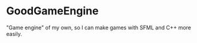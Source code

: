 <h1>GoodGameEngine</h1>
"Game engine" of my own, so I can make games with SFML and C++ more easily.

